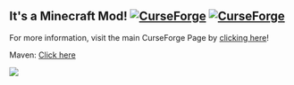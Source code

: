## It's a Minecraft Mod! [![CurseForge](http://cf.way2muchnoise.eu/full_228404_downloads.svg)](https://www.curseforge.com/minecraft/mc-mods/actually-additions) [![CurseForge](http://cf.way2muchnoise.eu/versions/228404.svg)](https://www.curseforge.com/minecraft/mc-mods/actually-additions)

For more information, visit the main CurseForge Page by [clicking here](https://www.curseforge.com/minecraft/mc-mods/actually-additions)!

Maven: [Click here](https://maven.saps.dev/#/releases/de/ellpeck/actuallyadditions/)

![](https://raw.githubusercontent.com/Ellpeck/ActuallyAdditions/main/pics/logo.png)
